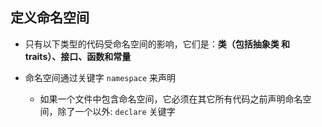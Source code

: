## 定义命名空间
* 只有以下类型的代码受命名空间的影响，它们是：**类（包括抽象类 和 traits）、接口、函数和常量**

* 命名空间通过关键字 `namespace` 来声明
    * 如果一个文件中包含命名空间，它必须在其它所有代码之前声明命名空间，除了一个以外: `declare` 关键字
